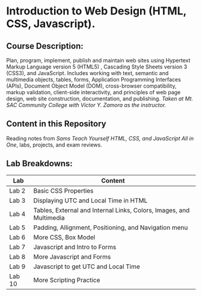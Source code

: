 # Introduction to Web Design (HTML, CSS, Javascript).
## Course Description:
Plan, program, implement, publish and maintain web sites using Hypertext Markup Language version 5 (HTML5) , Cascading Style Sheets version 3 (CSS3), and JavaScript. Includes working with text, semantic and multimedia objects, tables, forms, Application Programming Interfaces (APIs), Document Object Model (DOM), cross-browser compatibility, markup validation, client-side interactivity, and principles of web page design, web site construction, documentation, and publishing.
*Taken at Mt. SAC Community College with Victor Y. Zamora as the instructor.*
## Content in this Repository
Reading notes from *Sams Teach Yourself HTML, CSS, and JavaScript All in One*, labs, projects, and exam reviews. 
## Lab Breakdowns:
Lab  | Content
------------- | -------------
Lab 2  | Basic CSS Properties
Lab 3 | Displaying UTC and Local Time in HTML
Lab 4 | Tables, External and Internal Links, Colors, Images, and Multimedia
Lab 5 | Padding, Allignment, Positioning, and Navigation menu
Lab 6 | More CSS, Box Model
Lab 7 | Javascript and Intro to Forms
Lab 8 | More Javascript and Forms
Lab 9 | Javascript to get UTC and Local Time
Lab 10 | More Scripting Practice

